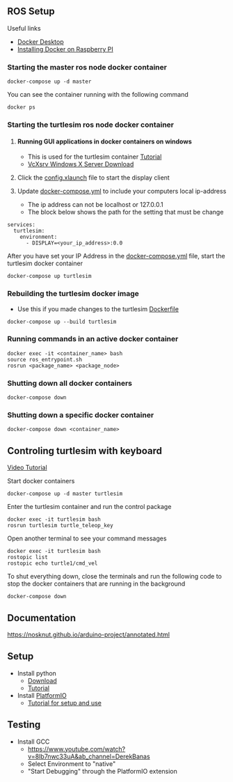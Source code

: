## ROS Setup

Useful links
* [Docker Desktop](https://www.docker.com/products/docker-desktop/)
* [Installing Docker on Raspberry PI](https://www.jfrog.com/connect/post/install-docker-compose-on-raspberry-pi/)

### Starting the master ros node docker container
```
docker-compose up -d master
```
You can see the container running with the following command
```
docker ps
```

### Starting the turtlesim ros node docker container

1. #### Running GUI applications in docker containers on windows
   * This is used for the turtlesim container [Tutorial](https://jack-kawell.com/2019/09/11/setting-up-ros-in-windows-through-docker/)
   * [VcXsrv Windows X Server Download](https://sourceforge.net/projects/vcxsrv/)
2. Click the [config.xlaunch](config.xlaunch) file to start the display client

2. Update [docker-compose.yml](docker-compose.yml) to include your computers local ip-address
   * The ip address can not be localhost or 127.0.0.1
   * The block below shows the path for the setting that must be change
```
services:
  turtlesim:
    environment:
      - DISPLAY=<your_ip_address>:0.0
```
After you have set your IP Address in the [docker-compose.yml](docker-compose.yml) file, start the turtlesim docker container
```
docker-compose up turtlesim
```

### Rebuilding the turtlesim docker image
- Use this if you made changes to the turtlesim [Dockerfile](dockerfiles/turtlesim/Dockerfile)
```
docker-compose up --build turtlesim
```

### Running commands in an active docker container
```
docker exec -it <container_name> bash
source ros_entrypoint.sh
rosrun <package_name> <package_node>
```

### Shutting down all docker containers
```
docker-compose down
```

### Shutting down a specific docker container
```
docker-compose down <container_name>
```

## Controling turtlesim with keyboard
[Video Tutorial](https://www.youtube.com/watch?v=PlS6YCu5CT4)

Start docker containers
```
docker-compose up -d master turtlesim
```

Enter the turtlesim container and run the control package
```
docker exec -it turtlesim bash
rosrun turtlesim turtle_teleop_key
```

Open another terminal to see your command messages
```
docker exec -it turtlesim bash
rostopic list
rostopic echo turtle1/cmd_vel
```

To shut everything down, close the terminals and run the following code to stop the docker containers that are running in the background
```
docker-compose down
```

## Documentation
https://nosknut.github.io/arduino-project/annotated.html

## Setup
- Install python
    - [Download](https://www.python.org/downloads/)
    - [Tutorial](https://realpython.com/installing-python/)
- Install [PlatformIO](https://marketplace.visualstudio.com/items?itemName=platformio.platformio-ide)
    - [Tutorial for setup and use](https://youtu.be/JmvMvIphMnY)

## Testing
- Install GCC
    - https://www.youtube.com/watch?v=8Ib7nwc33uA&ab_channel=DerekBanas
    - Select Environment to "native"
    - "Start Debugging" through the PlatformIO extension